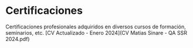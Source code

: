 # Certificaciones
Certificaciones profesionales adquiridos en diversos cursos de formación, seminarios, etc.
[CV Actualizado - Enero 2024](CV Matias Sinare - QA SSR 2024.pdf)
